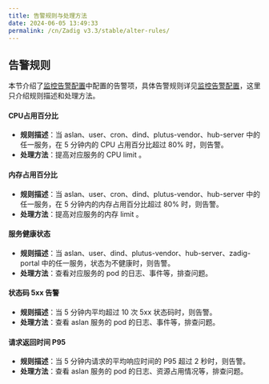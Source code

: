 ```yaml
---
title: 告警规则与处理方法
date: 2024-06-05 13:49:33
permalink: /cn/Zadig v3.3/stable/alter-rules/
---
```


## 告警规则

本节介绍了[监控告警配置](/cn/Zadig%20v3.3/stable/monitoring-alter-config/#告警规则配置)中配置的告警项，具体告警规则详见[监控告警配置](/cn/Zadig%20v3.3/stable/monitoring-alter-config/#告警规则配置)，这里只介绍规则描述和处理方法。

#### CPU占用百分比
- **规则描述**：当 aslan、user、cron、dind、plutus-vendor、hub-server 中的任一服务，在 5 分钟内的 CPU 占用百分比超过 80% 时，则告警。
- **处理方法**：提高对应服务的 CPU limit 。

#### 内存占用百分比
- **规则描述**：当 aslan、user、cron、dind、plutus-vendor、hub-server 中的任一服务，在 5 分钟内的内存占用百分比超过 80% 时，则告警。
- **处理方法**：提高对应服务的内存 limit 。

#### 服务健康状态
- **规则描述**：当 aslan、user、dind、plutus-vendor、hub-server、zadig-portal 中的任一服务，状态为不健康时，则告警。
- **处理方法**：查看对应服务的 pod 的日志、事件等，排查问题。

#### 状态码 5xx 告警
- **规则描述**：当 5 分钟内平均超过 10 次 5xx 状态码时，则告警。
- **处理方法**：查看 aslan 服务的 pod 的日志、事件等，排查问题。

#### 请求返回时间 P95
- **规则描述**：当 5 分钟内请求的平均响应时间的 P95 超过 2 秒时，则告警。
- **处理方法**：查看 aslan 服务的 pod 的日志、资源占用情况等，排查问题。
